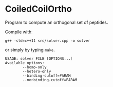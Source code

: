 # CoiledCoilOrtho
Program to compute an orthogonal set of peptides.

Compile with:
```shell
g++ -std=c++11 src/solver.cpp -o solver
```
or simply by typing `make`.


```shell
USAGE: solver FILE [OPTIONS...]
Available options:
        --homo-only
        --hetero-only
        --binding-cutoff=PARAM
        --nonbinding-cutoff=PARAM
```
